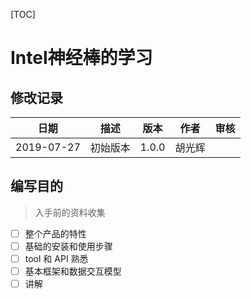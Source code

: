 [TOC]

# Intel神经棒的学习

## 修改记录

|    日期    |   描述   | 版本  |  作者  | 审核 |
| :--------: | :------: | :---: | :----: | :--: |
| 2019-07-27 | 初始版本 | 1.0.0 | 胡光辉 |      |

## 编写目的

> 入手前的资料收集

- [ ] 整个产品的特性
- [ ] 基础的安装和使用步骤
- [ ] tool 和 API 熟悉
- [ ] 基本框架和数据交互模型
- [ ] 讲解
